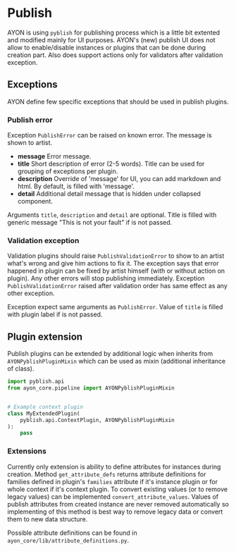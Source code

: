 # Publish
AYON is using `pyblish` for publishing process which is a little bit extented and modified mainly for UI purposes. AYON's (new) publish UI does not allow to enable/disable instances or plugins that can be done during creation part. Also does support actions only for validators after validation exception.

## Exceptions
AYON define few specific exceptions that should be used in publish plugins.

### Publish error
Exception `PublishError` can be raised on known error. The message is shown to artist.
- **message** Error message.
- **title** Short description of error (2-5 words). Title can be used for grouping of exceptions per plugin.
- **description** Override of 'message' for UI, you can add markdown and html. By default, is filled with 'message'.
- **detail**  Additional detail message that is hidden under collapsed component.

Arguments `title`, `description` and `detail` are optional. Title is filled with generic message "This is not your fault" if is not passed.

### Validation exception
Validation plugins should raise `PublishValidationError` to show to an artist what's wrong and give him actions to fix it. The exception says that error happened in plugin can be fixed by artist himself (with or without action on plugin). Any other errors will stop publishing immediately. Exception `PublishValidationError` raised after validation order has same effect as any other exception.

Exception expect same arguments as `PublishError`. Value of `title` is filled with plugin label if is not passed.

## Plugin extension
Publish plugins can be extended by additional logic when inherits from `AYONPyblishPluginMixin` which can be used as mixin (additional inheritance of class).

```python
import pyblish.api
from ayon_core.pipeline import AYONPyblishPluginMixin


# Example context plugin
class MyExtendedPlugin(
    pyblish.api.ContextPlugin, AYONPyblishPluginMixin
):
    pass

```

### Extensions
Currently only extension is ability to define attributes for instances during creation. Method `get_attribute_defs` returns attribute definitions for families defined in plugin's `families` attribute if it's instance plugin or for whole context if it's context plugin. To convert existing values (or to remove legacy values) can be implemented `convert_attribute_values`. Values of publish attributes from created instance are never removed automatically so implementing of this method is best way to remove legacy data or convert them to new data structure.

Possible attribute definitions can be found in `ayon_core/lib/attribute_definitions.py`.
